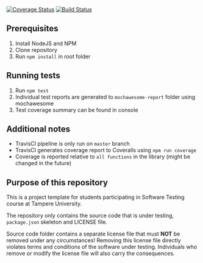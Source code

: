 [![Coverage Status](https://coveralls.io/repos/github/temezeta/COMP.SE.200-2021-2022-1/badge.svg?branch=master)](https://coveralls.io/github/temezeta/COMP.SE.200-2021-2022-1?branch=master)
[![Build Status](https://app.travis-ci.com/temezeta/COMP.SE.200-2021-2022-1.svg?branch=master)](https://app.travis-ci.com/temezeta/COMP.SE.200-2021-2022-1)

## Prerequisites

1.  Install NodeJS and NPM
2.  Clone repository
3.  Run `npm install` in root folder

## Running tests

1.  Run `npm test`
2.  Individual test reports are generated to `mochawesome-report` folder using mochawesome
3.  Test coverage summary can be found in console

## Additional notes

- TravisCI pipeline is only run on `master` branch
- TravisCI generates coverage report to Coveralls using `npm run coverage`
- Coverage is reported relative to `all functions` in the library (might be changed in the future)

## Purpose of this repository

This is a project template for students participating in Software Testing course
at Tampere University.

The repository only contains the source code that is under testing, `package.json` skeleton
and LICENSE file.

Source code folder contains a separate license file that must **NOT** be removed under any circumstances!
Removing this license file directly violates terms and conditions of the software under testing.
Individuals who remove or modify the license file will also carry the consequences.
